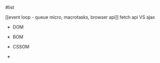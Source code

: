 #list

[[event loop - queue micro, macrotasks, browser api]]
fetch api VS ajax



- DOM
- BOM
- CSSOM



-